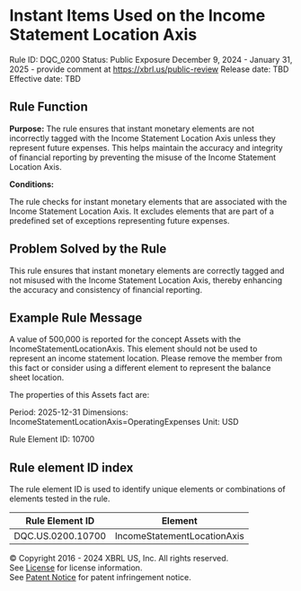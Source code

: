 # Instant Items Used on the Income Statement Location Axis
Rule ID: DQC_0200
Status: Public Exposure December 9, 2024 - January 31, 2025 - provide comment at https://xbrl.us/public-review
Release date: TBD
Effective date: TBD

## Rule Function

**Purpose:** 
The rule ensures that instant monetary elements are not incorrectly tagged with the Income Statement Location Axis unless they represent future expenses. This helps maintain the accuracy and integrity of financial reporting by preventing the misuse of the Income Statement Location Axis.

**Conditions:**

The rule checks for instant monetary elements that are associated with the Income Statement Location Axis.
It excludes elements that are part of a predefined set of exceptions representing future expenses.

## Problem Solved by the Rule

This rule ensures that instant monetary elements are correctly tagged and not misused with the Income Statement Location Axis, thereby enhancing the accuracy and consistency of financial reporting.

## Example Rule Message

A value of 500,000 is reported for the concept Assets with the IncomeStatementLocationAxis. This element should not be used to represent an income statement location. Please remove the member from this fact or consider using a different element to represent the balance sheet location.

The properties of this Assets fact are:

Period: 2025-12-31
Dimensions: IncomeStatementLocationAxis=OperatingExpenses
Unit: USD

Rule Element ID: 10700

## Rule element ID index  
The rule element ID is used to identify unique elements or combinations of elements tested in the rule.

|Rule Element ID|Element|
|--- |--- |
| DQC.US.0200.10700 |IncomeStatementLocationAxis|

© Copyright 2016 - 2024 XBRL US, Inc. All rights reserved.   
See [License](https://xbrl.us/dqc-license) for license information.  
See [Patent Notice](https://xbrl.us/dqc-patent) for patent infringement notice. 
